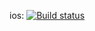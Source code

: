 ios: [![Build status](https://build.appcenter.ms/v0.1/apps/41bb9171-0da1-43f3-8e46-19dc81625823/branches/dev/badge)](https://appcenter.ms)
